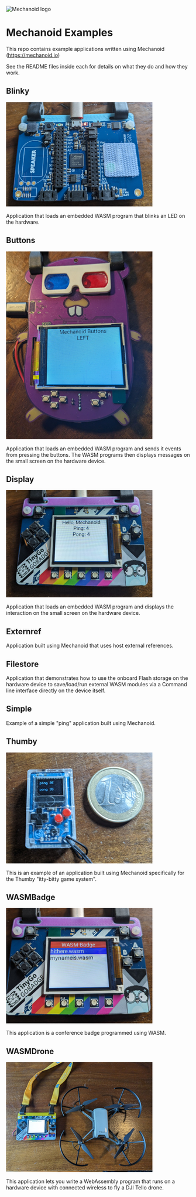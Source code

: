 ![Mechanoid logo](https://mechanoid.io/images/logo-blue.png)

# Mechanoid Examples

This repo contains example applications written using Mechanoid (https://mechanoid.io)

See the README files inside each for details on what they do and how they work.

## Blinky

![Blinky](./images/blinky-pybadge.jpg)

Application that loads an embedded WASM program that blinks an LED on the hardware.

## Buttons

![Buttons](./images/buttons-gopher-badge.jpg)

Application that loads an embedded WASM program and sends it events from pressing the buttons. The WASM programs then displays messages on the small screen on the hardware device.

## Display

![Display](./images/display-pybadge.jpg)

Application that loads an embedded WASM program and displays the interaction on the small screen on the hardware device.

## Externref

Application built using Mechanoid that uses host external references.

## Filestore

Application that demonstrates how to use the onboard Flash storage on the hardware device to save/load/run external WASM modules via a Command line interface directly on the device itself.

## Simple

Example of a simple "ping" application built using Mechanoid.

## Thumby

![Thumby](./images/thumby.jpg)

This is an example of an application built using Mechanoid specifically for the Thumby "itty-bitty game system". 

## WASMBadge

![WASMBadge](./images/wasmbadge-pybadge.jpg)

This application is a conference badge programmed using WASM.

## WASMDrone

![WASMDrone](./images/wasmdrone-pybadge-tello.jpg)

This application lets you write a WebAssembly program that runs on a hardware device with connected wireless to fly a DJI Tello drone.
